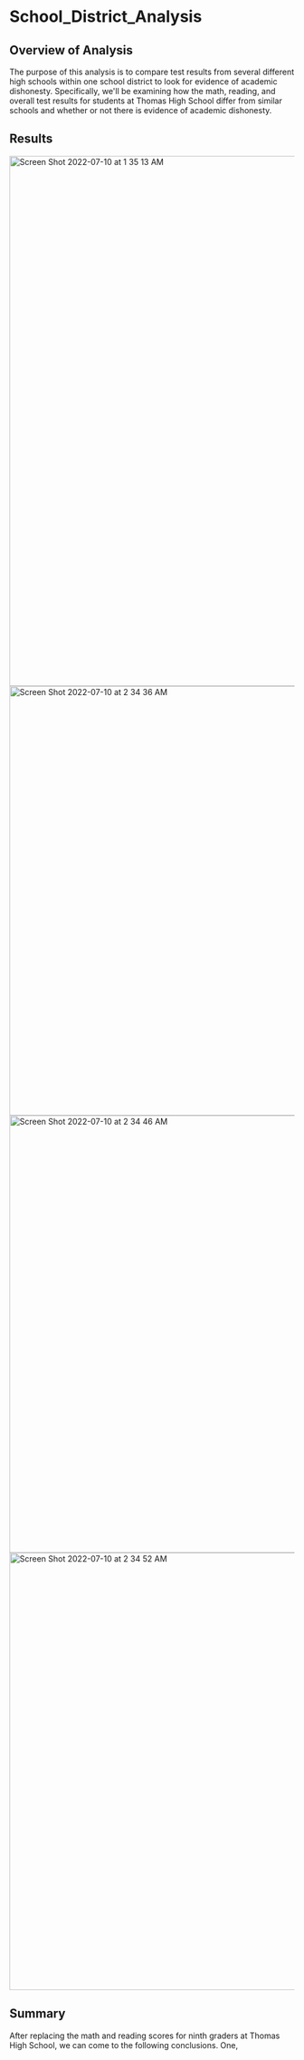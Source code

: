 # School_District_Analysis

## Overview of Analysis

The purpose of this analysis is to compare test results from several different high schools within one school district to look for evidence of academic dishonesty. Specifically, we'll be examining how the math, reading, and overall test results for students at Thomas High School differ from similar schools and whether or not there is evidence of academic dishonesty. 


## Results

<img width="936" alt="Screen Shot 2022-07-10 at 1 35 13 AM" src="https://user-images.githubusercontent.com/99847786/178134109-87802221-e73c-4707-b0e0-0388689743a9.png">


<img width="758" alt="Screen Shot 2022-07-10 at 2 34 36 AM" src="https://user-images.githubusercontent.com/99847786/178134111-ae651c70-b15e-430b-ad62-fb2d9defa75b.png">

<img width="772" alt="Screen Shot 2022-07-10 at 2 34 46 AM" src="https://user-images.githubusercontent.com/99847786/178134113-56a9c29c-87d8-420a-8d30-70599324a75a.png">

<img width="772" alt="Screen Shot 2022-07-10 at 2 34 52 AM" src="https://user-images.githubusercontent.com/99847786/178134116-4844e81f-786a-44a8-9f29-90eaad3a5e0c.png">

## Summary

After replacing the math and reading scores for ninth graders at Thomas High School, we can come to the following conclusions. One, 
